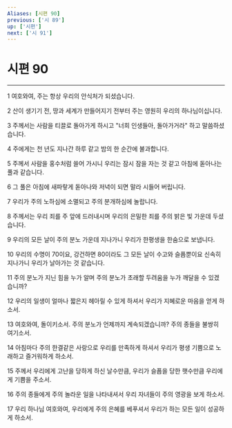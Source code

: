 ```yaml
---
Aliases: [시편 90]
previous: ['시 89']
up: ['시편']
next: ['시 91']
---
```

# 시편 90

***


1 여호와여, 주는 항상 우리의 안식처가 되셨습니다. 

2 산이 생기기 전, 땅과 세계가 만들어지기 전부터 주는 영원히 우리의 하나님이십니다. 

3 주께서는 사람을 티끌로 돌아가게 하시고 "너희 인생들아, 돌아가거라" 하고 말씀하셨습니다. 

4 주에게는 천 년도 지나간 하루 같고 밤의 한 순간에 불과합니다. 

5 주께서 사람을 홍수처럼 쓸어 가시니 우리는 잠시 잠을 자는 것 같고 아침에 돋아나는 풀과 같습니다. 

6 그 풀은 아침에 새파랗게 돋아나와 저녁이 되면 말라 시들어 버립니다. 

7 우리가 주의 노하심에 소멸되고 주의 분개하심에 놀랍니다. 

8 주께서는 우리 죄를 주 앞에 드러내시며 우리의 은밀한 죄를 주의 밝은 빛 가운데 두셨습니다. 

9 우리의 모든 날이 주의 분노 가운데 지나가니 우리가 한평생을 한숨으로 보냅니다. 

10 우리의 수명이 70이요, 강건하면 80이라도 그 모든 날이 수고와 슬픔뿐이요 신속히 지나가니 우리가 날아가는 것 같습니다. 

11 주의 분노가 지닌 힘을 누가 알며 주의 분노가 초래할 두려움을 누가 깨달을 수 있겠습니까? 

12 우리의 일생이 얼마나 짧은지 헤아릴 수 있게 하셔서 우리가 지혜로운 마음을 얻게 하소서. 

13 여호와여, 돌이키소서. 주의 분노가 언제까지 계속되겠습니까? 주의 종들을 불쌍히 여기소서. 

14 아침마다 주의 한결같은 사랑으로 우리를 만족하게 하셔서 우리가 평생 기쁨으로 노래하고 즐거워하게 하소서. 

15 주께서 우리에게 고난을 당하게 하신 날수만큼, 우리가 슬픔을 당한 햇수만큼 우리에게 기쁨을 주소서. 

16 주의 종들에게 주의 놀라운 일을 나타내셔서 우리 자녀들이 주의 영광을 보게 하소서. 

17 우리 하나님 여호와여, 우리에게 주의 은혜를 베푸셔서 우리가 하는 모든 일이 성공하게 하소서.
